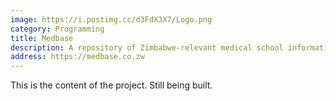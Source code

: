 ```yaml
---
image: https://i.postimg.cc/d3FdX3X7/Logo.png
category: Programming
title: Medbase
description: A repository of Zimbabwe-relevant medical school information through videos, questions and notes.
address: https://medbase.co.zw
---
```


This is the content of the project. Still being built.